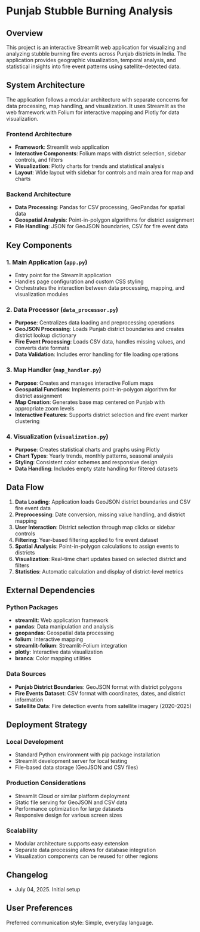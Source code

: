 # Punjab Stubble Burning Analysis

## Overview

This project is an interactive Streamlit web application for visualizing and analyzing stubble burning fire events across Punjab districts in India. The application provides geographic visualization, temporal analysis, and statistical insights into fire event patterns using satellite-detected data.

## System Architecture

The application follows a modular architecture with separate concerns for data processing, map handling, and visualization. It uses Streamlit as the web framework with Folium for interactive mapping and Plotly for data visualization.

### Frontend Architecture
- **Framework**: Streamlit web application
- **Interactive Components**: Folium maps with district selection, sidebar controls, and filters
- **Visualization**: Plotly charts for trends and statistical analysis
- **Layout**: Wide layout with sidebar for controls and main area for map and charts

### Backend Architecture
- **Data Processing**: Pandas for CSV processing, GeoPandas for spatial data
- **Geospatial Analysis**: Point-in-polygon algorithms for district assignment
- **File Handling**: JSON for GeoJSON boundaries, CSV for fire event data

## Key Components

### 1. Main Application (`app.py`)
- Entry point for the Streamlit application
- Handles page configuration and custom CSS styling
- Orchestrates the interaction between data processing, mapping, and visualization modules

### 2. Data Processor (`data_processor.py`)
- **Purpose**: Centralizes data loading and preprocessing operations
- **GeoJSON Processing**: Loads Punjab district boundaries and creates district lookup dictionary
- **Fire Event Processing**: Loads CSV data, handles missing values, and converts date formats
- **Data Validation**: Includes error handling for file loading operations

### 3. Map Handler (`map_handler.py`)
- **Purpose**: Creates and manages interactive Folium maps
- **Geospatial Functions**: Implements point-in-polygon algorithm for district assignment
- **Map Creation**: Generates base map centered on Punjab with appropriate zoom levels
- **Interactive Features**: Supports district selection and fire event marker clustering

### 4. Visualization (`visualization.py`)
- **Purpose**: Creates statistical charts and graphs using Plotly
- **Chart Types**: Yearly trends, monthly patterns, seasonal analysis
- **Styling**: Consistent color schemes and responsive design
- **Data Handling**: Includes empty state handling for filtered datasets

## Data Flow

1. **Data Loading**: Application loads GeoJSON district boundaries and CSV fire event data
2. **Preprocessing**: Date conversion, missing value handling, and district mapping
3. **User Interaction**: District selection through map clicks or sidebar controls
4. **Filtering**: Year-based filtering applied to fire event dataset
5. **Spatial Analysis**: Point-in-polygon calculations to assign events to districts
6. **Visualization**: Real-time chart updates based on selected district and filters
7. **Statistics**: Automatic calculation and display of district-level metrics

## External Dependencies

### Python Packages
- **streamlit**: Web application framework
- **pandas**: Data manipulation and analysis
- **geopandas**: Geospatial data processing
- **folium**: Interactive mapping
- **streamlit-folium**: Streamlit-Folium integration
- **plotly**: Interactive data visualization
- **branca**: Color mapping utilities

### Data Sources
- **Punjab District Boundaries**: GeoJSON format with district polygons
- **Fire Events Dataset**: CSV format with coordinates, dates, and district information
- **Satellite Data**: Fire detection events from satellite imagery (2020-2025)

## Deployment Strategy

### Local Development
- Standard Python environment with pip package installation
- Streamlit development server for local testing
- File-based data storage (GeoJSON and CSV files)

### Production Considerations
- Streamlit Cloud or similar platform deployment
- Static file serving for GeoJSON and CSV data
- Performance optimization for large datasets
- Responsive design for various screen sizes

### Scalability
- Modular architecture supports easy extension
- Separate data processing allows for database integration
- Visualization components can be reused for other regions

## Changelog

- July 04, 2025. Initial setup

## User Preferences

Preferred communication style: Simple, everyday language.